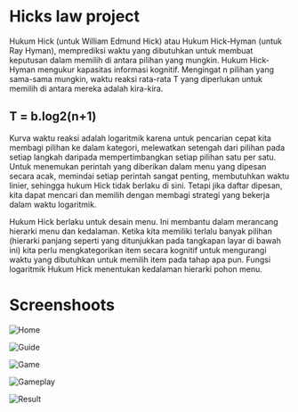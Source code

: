 # Hicks law project

<p>Hukum Hick (untuk William Edmund Hick) atau Hukum Hick-Hyman  (untuk Ray Hyman), memprediksi waktu yang dibutuhkan untuk membuat keputusan dalam memilih di antara pilihan yang mungkin. Hukum Hick-Hyman mengukur kapasitas informasi kognitif. Mengingat  n  pilihan yang sama-sama mungkin, waktu reaksi rata-rata  T yang diperlukan untuk memilih di antara mereka adalah kira-kira.</p>
<h2>T = b.log2(n+1)</h2>
<p>Kurva waktu reaksi adalah logaritmik karena untuk pencarian cepat kita membagi pilihan ke dalam kategori, melewatkan setengah dari pilihan pada setiap langkah daripada mempertimbangkan setiap pilihan satu per satu. Untuk menemukan perintah yang diberikan dalam menu yang dipesan secara acak, memindai setiap perintah sangat penting, membutuhkan waktu linier, sehingga hukum Hick tidak berlaku di sini. Tetapi jika daftar dipesan, kita dapat mencari dan memilih dengan membagi strategi yang bekerja dalam waktu logaritmik.</p>
<p>Hukum Hick berlaku untuk desain menu. Ini membantu dalam merancang hierarki menu dan kedalaman. Ketika kita memiliki terlalu banyak pilihan (hierarki panjang seperti yang ditunjukkan pada tangkapan layar di bawah ini) kita perlu mengkategorikan item secara kognitif untuk mengurangi waktu yang dibutuhkan untuk memilih item pada tahap apa pun. Fungsi logaritmik Hukum Hick menentukan kedalaman hierarki pohon menu.</p>

<!-- <h2>What I Use</h2>

<h2>Goals</h2> -->

# Screenshoots
![Home](https://user-images.githubusercontent.com/84588706/152720377-f600cdc0-1989-40c8-8384-cc2d78e0af4c.jpg)

![Guide](https://user-images.githubusercontent.com/84588706/152720409-4e60ab1d-2519-43fc-a10a-1bce93cafb60.jpg)

![Game](https://user-images.githubusercontent.com/84588706/152720426-887c7bdc-2047-4c16-b789-3ffeb67fc3f9.jpg)

![Gameplay](https://user-images.githubusercontent.com/84588706/152720442-530e5bb7-44b7-45ae-8b3b-aada6631267b.jpg)

![Result](https://user-images.githubusercontent.com/84588706/152720465-a805d010-22ad-4e30-9243-4bcd2dba3f95.jpg)
